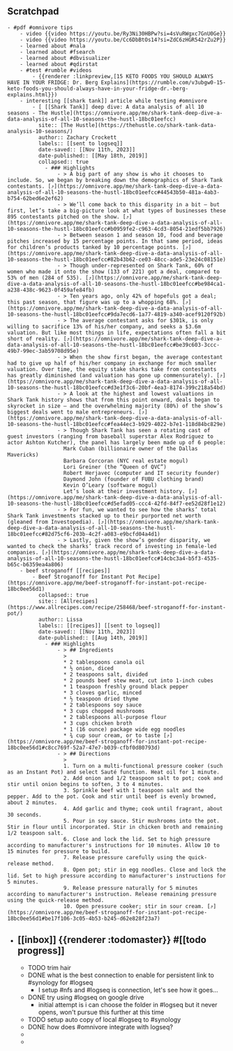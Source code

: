 ## Scratchpad
	- #pdf #omnivore tips
		- video {{video https://youtu.be/Ry3Ni30HBPw?si=4sVuRWgxc7GnU0Ge}}
		- video {{video https://youtu.be/Cc6DbBtOs14?si=ZdC6zHGR542rZu2P}}
		- learned about #nala
		- learned about #fsearch
		- learned about #dbvisualizer
		- learned about #qdirstat
		- #test #rumble #videos
			- {{renderer :linkpreview,[15 KETO FOODS YOU SHOULD ALWAYS HAVE IN YOUR FRIDGE: Dr. Berg Explains](https://rumble.com/v3ubgw0-15-keto-foods-you-should-always-have-in-your-fridge-dr.-berg-explains.html}})
		- interesting [[shark tank]] article while testing #omnivore
			- [ [[Shark Tank]] deep dive: A data analysis of all 10 seasons - The Hustle](https://omnivore.app/me/shark-tank-deep-dive-a-data-analysis-of-all-10-seasons-the-hustl-18bc01eefcc)
			  site:: [The Hustle](https://thehustle.co/shark-tank-data-analysis-10-seasons/)
			  author:: Zachary Crockett
			  labels:: [[sent to logseq]]
			  date-saved:: [[Nov 11th, 2023]]
			  date-published:: [[May 18th, 2019]]
			  collapsed:: true
				- ### Highlights
					- > A big part of any show is who it chooses to include. So, we began by breaking down the demographics of Shark Tank contestants. [⤴️](https://omnivore.app/me/shark-tank-deep-dive-a-data-analysis-of-all-10-seasons-the-hustl-18bc01eefcc#44543b50-481a-4ab3-b754-62bed6e2ef62)
					- > We’ll come back to this disparity in a bit — but first, let’s take a big-picture look at what types of businesses these 895 contestants pitched on the show. [⤴️](https://omnivore.app/me/shark-tank-deep-dive-a-data-analysis-of-all-10-seasons-the-hustl-18bc01eefcc#b0959fe2-c963-4cd3-8054-21edf5bb7926)
					- > Between season 1 and season 10, food and beverage pitches increased by 15 percentage points. In that same period, ideas for children’s products tanked by 10 percentage points. [⤴️](https://omnivore.app/me/shark-tank-deep-dive-a-data-analysis-of-all-10-seasons-the-hustl-18bc01eefcc#82b43b62-ce03-48cc-ade5-23e24c08151e)
					- > Though under-represented on Shark Tank, 60% of women who made it onto the show (133 of 221) got a deal, compared to 53% of men (284 of 535). [⤴️](https://omnivore.app/me/shark-tank-deep-dive-a-data-analysis-of-all-10-seasons-the-hustl-18bc01eefcc#be984ca1-a238-438c-9623-0f459afe84fb)
					- > Ten years ago, only 42% of hopefuls got a deal; this past season, that figure was up to a whopping 68%. [⤴️](https://omnivore.app/me/shark-tank-deep-dive-a-data-analysis-of-all-10-seasons-the-hustl-18bc01eefcc#9da7ecd6-1a77-4819-a340-acef9120f92b)
					- > The average contestant asks for $301k, is only willing to sacrifice 13% of his/her company, and seeks a $3.6m valuation. But like most things in life, expectations often fall a bit short of reality. [⤴️](https://omnivore.app/me/shark-tank-deep-dive-a-data-analysis-of-all-10-seasons-the-hustl-18bc01eefcc#be39c603-3ccc-49b7-99ec-3ab59708d95e)
					- > When the show first began, the average contestant had to give up half of his/her company in exchange for much smaller valuation. Over time, the equity stake sharks take from contestants has greatly diminished (and valuation has gone up commensurately). [⤴️](https://omnivore.app/me/shark-tank-deep-dive-a-data-analysis-of-all-10-seasons-the-hustl-18bc01eefcc#d3e1f3c6-20bf-4ea3-8174-399c218a54bd)
					- > A look at the highest and lowest valuations in Shark Tank history shows that from this point onward, deals began to skyrocket in size — and the overwhelming majority (80%) of the show’s biggest deals went to male entrepreneurs. [⤴️](https://omnivore.app/me/shark-tank-deep-dive-a-data-analysis-of-all-10-seasons-the-hustl-18bc01eefcc#fea44ec3-b929-4022-b7e1-118d84bc829e)
					- > Though Shark Tank has seen a rotating cast of guest investors (ranging from baseball superstar Alex Rodriguez to actor Ashton Kutcher), the panel has largely been made up of 6 people:
					  Mark Cuban (billionaire owner of the Dallas Mavericks)
					  Barbara Corcoran (NYC real estate mogul)
					  Lori Greiner (the “Queen of QVC”)
					  Robert Herjavec (computer and IT security founder)
					  Daymond John (founder of FUBU clothing brand)
					  Kevin O’Leary (software mogul)
					  Let’s look at their investment history. [⤴️](https://omnivore.app/me/shark-tank-deep-dive-a-data-analysis-of-all-10-seasons-the-hustl-18bc01eefcc#d5efad05-ccc4-42fd-84f7-ee52d28f1e12)
					- > For fun, we wanted to see how the sharks’ total Shark Tank investments stacked up to their purported net worth (gleaned from Investopedia). [⤴️](https://omnivore.app/me/shark-tank-deep-dive-a-data-analysis-of-all-10-seasons-the-hustl-18bc01eefcc#82d75cf6-203b-4c2f-a083-e9bcfd04a4d1)
					- > Lastly, given the show’s gender disparity, we wanted to check the sharks’ track record of investing in female-led companies. [⤴️](https://omnivore.app/me/shark-tank-deep-dive-a-data-analysis-of-all-10-seasons-the-hustl-18bc01eefcc#14cbc3a4-b5f3-4535-b65c-b6359ea4a806)
		- beef stroganoff [[recipes]]
			- Beef Stroganoff for Instant Pot Recipe](https://omnivore.app/me/beef-stroganoff-for-instant-pot-recipe-18bc0ee56d1)
			  collapsed:: true
			  site:: [Allrecipes](https://www.allrecipes.com/recipe/258468/beef-stroganoff-for-instant-pot/)
			  author:: Lissa
			  labels:: [[recipes]] [[sent to logseq]]
			  date-saved:: [[Nov 11th, 2023]]
			  date-published:: [[Aug 14th, 2019]]
				- ### Highlights
					- > ## Ingredients
					  > 
					  * 2 tablespoons canola oil
					  * ½ onion, diced
					  * 2 teaspoons salt, divided
					  * 2 pounds beef stew meat, cut into 1-inch cubes
					  * 1 teaspoon freshly ground black pepper
					  * 3 cloves garlic, minced
					  * ½ teaspoon dried thyme
					  * 2 tablespoons soy sauce
					  * 3 cups chopped mushrooms
					  * 2 tablespoons all-purpose flour
					  * 3 cups chicken broth
					  * 1 (16 ounce) package wide egg noodles
					  * ¾ cup sour cream, or to taste [⤴️](https://omnivore.app/me/beef-stroganoff-for-instant-pot-recipe-18bc0ee56d1#c8cc769f-52a7-47e7-b039-cfbf0d80793d)
					- > ## Directions
					  > 
					  1. Turn on a multi-functional pressure cooker (such as an Instant Pot) and select Sauté function. Heat oil for 1 minute.
					  2. Add onion and 1/2 teaspoon salt to pot; cook and stir until onion begins to soften, 3 to 4 minutes.
					  3. Sprinkle beef with 1 teaspoon salt and the pepper. Add to the pot. Cook and stir until beef is evenly browned, about 2 minutes.
					  4. Add garlic and thyme; cook until fragrant, about 30 seconds.
					  5. Pour in soy sauce. Stir mushrooms into the pot. Stir in flour until incorporated. Stir in chicken broth and remaining 1/2 teaspoon salt.
					  6. Close and lock the lid. Set to high pressure according to manufacturer's instructions for 10 minutes. Allow 10 to 15 minutes for pressure to build.
					  7. Release pressure carefully using the quick-release method.
					  8. Open pot; stir in egg noodles. Close and lock the lid. Set to high pressure according to manufacturer's instructions for 5 minutes.
					  9. Release pressure naturally for 5 minutes according to manufacturer's instruction. Release remaining pressure using the quick-release method.
					  10. Open pressure cooker; stir in sour cream. [⤴️](https://omnivore.app/me/beef-stroganoff-for-instant-pot-recipe-18bc0ee56d1#be17f106-3c05-4b53-b245-d62e828f23a7)
- ## [[inbox]] {{renderer :todomaster}} #[[todo progress]]
	- TODO trim hair
	- DONE what is the best connection to enable for persistent link to #synology for #logseq
		- I setup #nfs and #logseq is connection, let's see how it goes...
	- DONE try using #logseq on google drive
		- initial attempt is i can choose the folder in #logseq but it never opens, won't pursue this further at this time
	- TODO  setup auto copy of local #logseq to #synology
	- DONE how does #omnivore integrate with logseq?
	-
	-